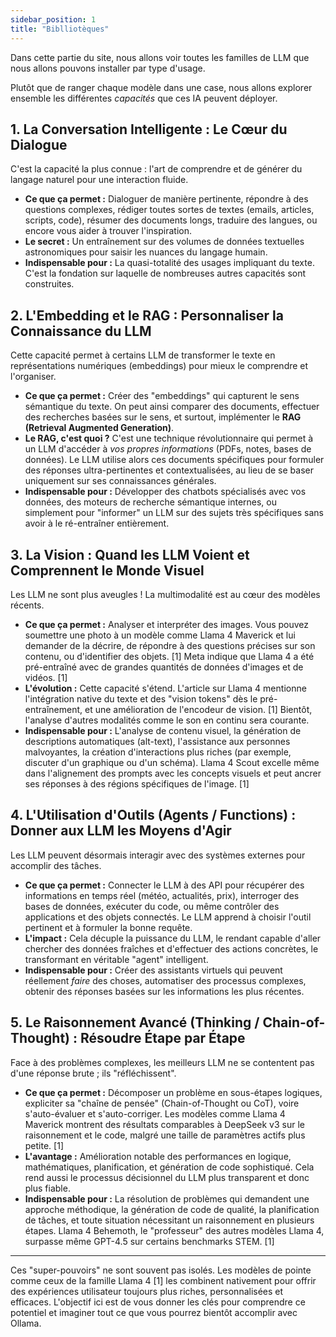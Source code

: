 ```yaml
---
sidebar_position: 1
title: "Biblliotèques"
---
```


Dans cette partie du site, nous allons voir toutes les familles de LLM que nous allons pouvons installer par type d'usage.

Plutôt que de ranger chaque modèle dans une case, nous allons explorer ensemble les différentes *capacités* que ces IA peuvent déployer.

## 1. La Conversation Intelligente : Le Cœur du Dialogue

C'est la capacité la plus connue : l'art de comprendre et de générer du langage naturel pour une interaction fluide.

*   **Ce que ça permet :** Dialoguer de manière pertinente, répondre à des questions complexes, rédiger toutes sortes de textes (emails, articles, scripts, code), résumer des documents longs, traduire des langues, ou encore vous aider à trouver l'inspiration.
*   **Le secret :** Un entraînement sur des volumes de données textuelles astronomiques pour saisir les nuances du langage humain.
*   **Indispensable pour :** La quasi-totalité des usages impliquant du texte. C'est la fondation sur laquelle de nombreuses autres capacités sont construites.

## 2. L'Embedding et le RAG : Personnaliser la Connaissance du LLM

Cette capacité permet à certains LLM de transformer le texte en représentations numériques (embeddings) pour mieux le comprendre et l'organiser.

*   **Ce que ça permet :** Créer des "embeddings" qui capturent le sens sémantique du texte. On peut ainsi comparer des documents, effectuer des recherches basées sur le sens, et surtout, implémenter le **RAG (Retrieval Augmented Generation)**.
*   **Le RAG, c'est quoi ?** C'est une technique révolutionnaire qui permet à un LLM d'accéder à *vos propres informations* (PDFs, notes, bases de données). Le LLM utilise alors ces documents spécifiques pour formuler des réponses ultra-pertinentes et contextualisées, au lieu de se baser uniquement sur ses connaissances générales.
*   **Indispensable pour :** Développer des chatbots spécialisés avec vos données, des moteurs de recherche sémantique internes, ou simplement pour "informer" un LLM sur des sujets très spécifiques sans avoir à le ré-entraîner entièrement.

## 3. La Vision : Quand les LLM Voient et Comprennent le Monde Visuel

Les LLM ne sont plus aveugles ! La multimodalité est au cœur des modèles récents.

*   **Ce que ça permet :** Analyser et interpréter des images. Vous pouvez soumettre une photo à un modèle comme Llama 4 Maverick et lui demander de la décrire, de répondre à des questions précises sur son contenu, ou d'identifier des objets. [1] Meta indique que Llama 4 a été pré-entraîné avec de grandes quantités de données d'images et de vidéos. [1]
*   **L'évolution :** Cette capacité s'étend. L'article sur Llama 4 mentionne l'intégration native du texte et des "vision tokens" dès le pré-entraînement, et une amélioration de l'encodeur de vision. [1] Bientôt, l'analyse d'autres modalités comme le son en continu sera courante.
*   **Indispensable pour :** L'analyse de contenu visuel, la génération de descriptions automatiques (alt-text), l'assistance aux personnes malvoyantes, la création d'interactions plus riches (par exemple, discuter d'un graphique ou d'un schéma). Llama 4 Scout excelle même dans l'alignement des prompts avec les concepts visuels et peut ancrer ses réponses à des régions spécifiques de l'image. [1]

## 4. L'Utilisation d'Outils (Agents / Functions) : Donner aux LLM les Moyens d'Agir

Les LLM peuvent désormais interagir avec des systèmes externes pour accomplir des tâches.

*   **Ce que ça permet :** Connecter le LLM à des API pour récupérer des informations en temps réel (météo, actualités, prix), interroger des bases de données, exécuter du code, ou même contrôler des applications et des objets connectés. Le LLM apprend à choisir l'outil pertinent et à formuler la bonne requête.
*   **L'impact :** Cela décuple la puissance du LLM, le rendant capable d'aller chercher des données fraîches et d'effectuer des actions concrètes, le transformant en véritable "agent" intelligent.
*   **Indispensable pour :** Créer des assistants virtuels qui peuvent réellement *faire* des choses, automatiser des processus complexes, obtenir des réponses basées sur les informations les plus récentes.

## 5. Le Raisonnement Avancé (Thinking / Chain-of-Thought) : Résoudre Étape par Étape

Face à des problèmes complexes, les meilleurs LLM ne se contentent pas d'une réponse brute ; ils "réfléchissent".

*   **Ce que ça permet :** Décomposer un problème en sous-étapes logiques, expliciter sa "chaîne de pensée" (Chain-of-Thought ou CoT), voire s'auto-évaluer et s'auto-corriger. Les modèles comme Llama 4 Maverick montrent des résultats comparables à DeepSeek v3 sur le raisonnement et le code, malgré une taille de paramètres actifs plus petite. [1]
*   **L'avantage :** Amélioration notable des performances en logique, mathématiques, planification, et génération de code sophistiqué. Cela rend aussi le processus décisionnel du LLM plus transparent et donc plus fiable.
*   **Indispensable pour :** La résolution de problèmes qui demandent une approche méthodique, la génération de code de qualité, la planification de tâches, et toute situation nécessitant un raisonnement en plusieurs étapes. Llama 4 Behemoth, le "professeur" des autres modèles Llama 4, surpasse même GPT-4.5 sur certains benchmarks STEM. [1]

---

Ces "super-pouvoirs" ne sont souvent pas isolés. Les modèles de pointe comme ceux de la famille Llama 4 [1] les combinent nativement pour offrir des expériences utilisateur toujours plus riches, personnalisées et efficaces. L'objectif ici est de vous donner les clés pour comprendre ce potentiel et imaginer tout ce que vous pourrez bientôt accomplir avec Ollama.
